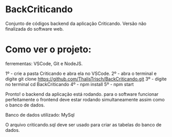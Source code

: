 # BackCriticando

Conjunto de códigos backend da aplicação Criticando. Versão não finalizada do software web.

# Como ver o projeto:

ferrementas: VSCode, Git e NodeJS.

1º - crie a pasta Criticando e abra ela no VSCode.
2º - abra o terminal e digite git clone https://github.com/ThalisTrisch/BackCriticando.git
3º - digite no terminal cd BackCriticando
4º - npm install
5º - npm start

Pronto! o backend da aplicação está rodando.
para o software funcionar perfeitamente o frontend deve estar rodando simultaneamente assim como o banco de dados.

Banco de dados utilizado: MySql

O arquivo criticando.sql deve ser usado para criar as tabelas do banco de dados.
